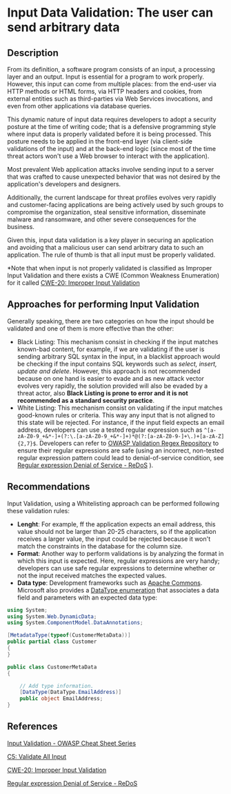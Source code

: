 # Input Data Validation: The user can send arbitrary data

## Description

From its definition, a software program consists of an input, a processing layer and an output. Input is essential for a program to work properly. However, this input can come from multiple places: from the end-user via HTTP methods or HTML forms, via HTTP headers and cookies, from external entities such as third-parties via Web Services invocations, and even from other applications via database queries. 

This dynamic nature of input data requires developers to adopt a security posture at the time of writing code; that is a defensive programming style where input data is properly validated before it is being processed. This posture needs to be applied in the front-end layer (via client-side validations of the input) and at the back-end logic (since most of the time threat actors won't use a Web browser to interact with the application).

Most prevalent Web application attacks involve sending input to a server that was crafted to cause unexpected behavior that was not desired by the application's developers and designers.

Additionally, the current landscape for threat profiles evolves very rapidly and customer-facing applications are being actively used by such groups to compromise the organization, steal sensitive information, disseminate malware and ransomware, and other severe consequences for the business.

Given this, input data validation is a key player in securing an application and avoiding that a malicious user can send arbitrary data to such an application. The rule of thumb is that all input must be properly validated.

*Note that when input is not properly validated is classified as Improper Input Validation and there exists a CWE (Common Weakness Enumeration) for it called [CWE-20: Improper Input Validation](https://cwe.mitre.org/data/definitions/20.html)

## Approaches for performing Input Validation

Generally speaking, there are two categories on how the input should be validated and one of them is more effective than the other:

* Black Listing: This mechanism consist in checking if the input matches known-bad content, for example, if we are validating if the user is sending arbitrary SQL syntax in the input, in a blacklist approach would be checking if the input contains SQL keywords such as *select, insert, update and delete*. However, this approach is not recommended because on one hand is easier to evade and as new attack vector evolves very rapidly, the solution provided will also be evaded by a threat actor, also **Black Listing is prone to error and it is not recommended as a standard security practice**.
* White Listing: This mechanism consist on validating if the input matches good-known rules or criteria. This way any input that is not aligned to this state will be rejected. For instance, if the input field expects an email address, developers can use a tested regular expression such as 
  ```^[a-zA-Z0-9_+&*-]+(?:\.[a-zA-Z0-9_+&*-]+)*@(?:[a-zA-Z0-9-]+\.)+[a-zA-Z]{2,7}$```. Developers can refer to [OWASP Validation Regex Repository](https://owasp.org/www-community/OWASP_Validation_Regex_Repository) to ensure their regular expressions are safe (using an incorrect, non-tested regular expression pattern could lead to denial-of-service condition, see [Regular expression Denial of Service - ReDoS](https://owasp.org/www-community/attacks/Regular_expression_Denial_of_Service_-_ReDoS) ).

## Recommendations 
Input Validation, using a Whitelisting approach can be performed following these validation rules:
* **Lenght**: For example, ff the application expects an email address, this value should not be larger than 20-25 characters, so if the application receives a larger value, the input could be rejected because it won't match the constraints in the database for the column size. 
* **Format**: Another way to perform validations is by analyzing the format in which this input is expected. Here, regular expressions are very handy; developers can use safe regular expressions to determine whether or not the input received matches the expected values.
* **Data type**: Development frameworks such as [Apache Commons](https://commons.apache.org/proper/commons-validator/apidocs/org/apache/commons/validator/package-summary.html#doc.Usage.validator). Microsoft also provides a [DataType enumeration](https://docs.microsoft.com/en-us/dotnet/api/system.componentmodel.dataannotations.datatype?view=net-5.0) that associates a data field and parameters with an expected data type:

```c#
using System;
using System.Web.DynamicData;
using System.ComponentModel.DataAnnotations;

[MetadataType(typeof(CustomerMetaData))]
public partial class Customer
{
}

public class CustomerMetaData
{

    // Add type information.
    [DataType(DataType.EmailAddress)]
    public object EmailAddress;
}
```

## References
[Input Validation - OWASP Cheat Sheet Series](https://cheatsheetseries.owasp.org/cheatsheets/Input_Validation_Cheat_Sheet.html)

[C5: Validate All Input](https://owasp.org/www-project-proactive-controls/v3/en/c5-validate-inputs)

[CWE-20: Improper Input Validation](https://cwe.mitre.org/data/definitions/20.html)

[Regular expression Denial of Service - ReDoS](https://owasp.org/www-community/attacks/Regular_expression_Denial_of_Service_-_ReDoS)
